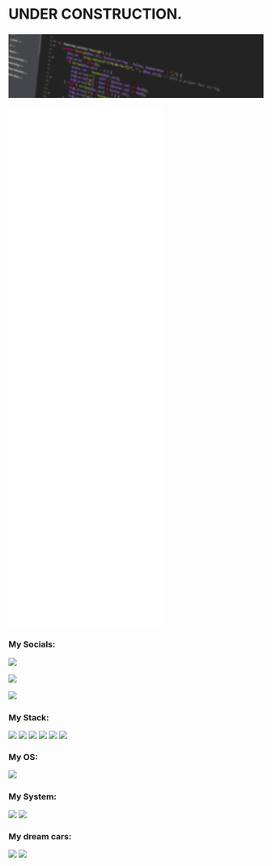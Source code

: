 # UNDER CONSTRUCTION.

### <img src="assets/Banner-flicker.gif">

![Metrics](https://github.com/RyelBanfield/RyelBanfield/blob/main/github-metrics.svg)

### My Socials:
[<img src="https://img.shields.io/badge/LinkedIn-0077B5?style=for-the-badge&logo=linkedin&logoColor=white">](https://www.linkedin.com/in/ryel-banfield/)

[<img src="https://img.shields.io/badge/Twitter-1DA1F2?style=for-the-badge&logo=twitter&logoColor=white">](https://twitter.com/RyelBanfield)

[<img src="https://img.shields.io/badge/Instagram-E4405F?style=for-the-badge&logo=instagram&logoColor=white">](https://www.instagram.com/ryel.banfield/)

### My Stack:
<img src="https://img.shields.io/badge/HTML5-E34F26?style=for-the-badge&logo=html5&logoColor=white">

<img src="https://img.shields.io/badge/CSS3-1572B6?style=for-the-badge&logo=css3&logoColor=white">

<img src="https://img.shields.io/badge/Sass-CC6699?style=for-the-badge&logo=sass&logoColor=white">

<img src="https://img.shields.io/badge/Bootstrap-563D7C?style=for-the-badge&logo=bootstrap&logoColor=white">

<img src="https://img.shields.io/badge/Ruby-CC342D?style=for-the-badge&logo=ruby&logoColor=white">

<img src="https://img.shields.io/badge/JavaScript-F7DF1E?style=for-the-badge&logo=javascript&logoColor=black">


### My OS:
[<img src="https://img.shields.io/badge/Ubuntu-E95420?style=for-the-badge&logo=ubuntu&logoColor=white">](https://ubuntu.com/download/desktop)

### My System:
<img src="https://img.shields.io/badge/Intel-Core_i7_6th-0071C5?style=for-the-badge&logo=intel&logoColor=white">

<img src="https://img.shields.io/badge/NVIDIA-GTX960M-76B900?style=for-the-badge&logo=nvidia&logoColor=white">


### My dream cars:
<img src="https://aleen42.github.io/badges/src/ferrari.svg">

<img src ="https://aleen42.github.io/badges/src/koenigsegg.svg">


<!--
### <img src="assets/Banner-flicker.gif">

## Hey! 👋

### GitHub stats:

![GitHub Activity Graph](https://activity-graph.herokuapp.com/graph?username=RyelBanfield&theme=dracula)

![Ryel's GitHub stats](https://github-readme-stats.vercel.app/api?username=ryelbanfield&show_icons=true&theme=dracula)

[![Top Langs](https://github-readme-stats.vercel.app/api/top-langs/?username=ryelbanfield&theme=dracula)](https://github.com/ryelbanfield/github-readme-stats)

![](https://img.shields.io/badge/Microverse-blueviolet)

![Profile views](https://gpvc.arturio.dev/RyelBanfield)

-->